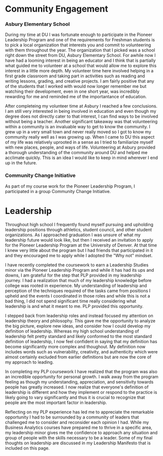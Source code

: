 # Community Engagement
### Asbury Elementary School

During my time at DU I was fortunate enough to participate in the Pioneer Leadership Program and one of the requirements for Freshman students is to pick a local organization that interests you and commit to volunteering with them throughout the year. The organization that I picked was a school right down the street from DU, Asbury Elementary School. For awhile now I have had a looming interest in being an educator and I think that is partially what guided me to volunteer at a school that would allow me to explore this interest in a little more depth. My volunteer time here involved helping in a first grade classroom and taking part in activities such as reading and writing lessons, grading, and creative projects. I am fairly positive that any of the students that I worked with would now longer remember me but watching their development, even in one short year, was incredibly rewarding for me and reminded me of the importantance of education. 

After completeing my volunteer time at Asbury I reached a few conclusions. I am still very interested in being involved in education and even though my degree does not directly cater to that interest, I can find ways to be involved without being a teacher. Another significant takeaway was that volunteering within a community is an invaluable way to get to know the community. I grew up in a very small town and never really moved so I got to know my community really well as I was growing up. When I came to DU this aspect of my life was relatively uprooted in a sense as I tried to familiarize myself with new places, people, and ways of life. Volunteering at Asbury provided a thorough understanding of the community around DU and helped me acclimate quickly. This is an idea I would like to keep in mind wherever I end up in the future. 

### Community Change Initiative

As part of my course work for the Pioneer Leadership Program, I participated in a group Community Change Initiative. 

# Leadership

Throughout high school I frequently found myself pursuing and upholding leadership positions through athletics, student council, and other student organizations. As I approached graduation I was unsure of what my leadership future would look like, but then I received an invitation to apply for the Pioneer Leadership Program at the University of Denver. At that time I knew very little about the program but I had friends that participated in it and they encouraged me to apply while I adopted the "Why not" mindset. 

I have recently completed the coursework to earn a Leadership Studies minor via the Pioneer Leadership Program and while it has had its ups and downs, I am grateful for the step that PLP provided in my leadership journey. I had a realization that much of my leadership knowledge before college was rooted in experience. My understanding of leadership and perception of the techniques required of the tasks came from positions I upheld and the events I coordinated in those roles and while this is not a bad thing, I did not spend significant time really considering what leadership is and what it meant to me. PLP provided this opportunity. 

I stepped back from leadership roles and instead focused my attention on leadership theory and philosophy. This gave me the opportunity to analyze the big picture, explore new ideas, and consider how I could develop my definition of leadership. Whereas my high school understanding of leadership felt pretty standard and likely conformed to the most standard definition of leadership, I now feel confident in saying that my definition has become significantly more complex and thoughout. My definition now includes words such as vulnerability, creativity, and authenticity which were almost certainly excluded from earlier definitions but are now the core of my approach to leading. 

In completing my PLP coursework I have realized that the program was also an incredible opportunity for personal growth. I walk away from the program feeling as though my understanding, appreciation, and sensitivity towards people has greatly increased. I now realize that everyone's definition of leadership is different and how they implement or respond to the practice is likely going to vary significantly and thus it is crucial to recognize that people are the most important factor in leadership. 

Reflecting on my PLP experience has led me to appreciate the remarkable opportunity I had to be surrounded by a community of leaders that challenged me to consider and reconsider each opinion I had. While my Business Analytics courses have prepared me to thrive in a specific area, my leadership minor gives me the confidence to approach any situation and group of people with the skills necessary to be a leader. Some of my final thoughts on leadership are discussed in my Leadership Manifesto that is included on this page.
